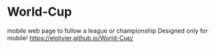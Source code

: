# World-Cup
mobile web page to follow a league or championship
Designed only for mobile!
https://elolivier.github.io/World-Cup/
